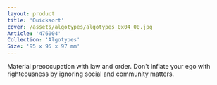 ```yaml
---
layout: product
title: 'Quicksort'
cover: /assets/algotypes/algotypes_0x04_00.jpg
Article: '476004'
Collection: 'Algotypes'
Size: '95 x 95 x 97 mm'
---
```

Material preoccupation with law and order. Don\'t inflate your ego with righteousness by ignoring social and community matters.

